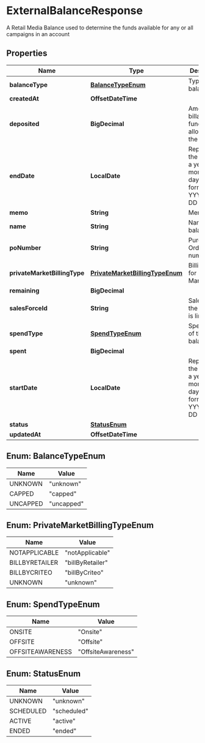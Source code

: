 

# ExternalBalanceResponse

A Retail Media Balance used to determine the funds available for any or all campaigns in an account

## Properties

| Name | Type | Description | Notes |
|------------ | ------------- | ------------- | -------------|
|**balanceType** | [**BalanceTypeEnum**](#BalanceTypeEnum) | Type of the balance |  |
|**createdAt** | **OffsetDateTime** |  |  |
|**deposited** | **BigDecimal** | Amount of billable funds allotted to the balance. |  |
|**endDate** | **LocalDate** | Represents the Date as a year, month, and day in the format YYYY-MM-DD |  |
|**memo** | **String** | Memo |  |
|**name** | **String** | Name of the balance. |  |
|**poNumber** | **String** | Purchase Order number. |  |
|**privateMarketBillingType** | [**PrivateMarketBillingTypeEnum**](#PrivateMarketBillingTypeEnum) | Billing type for Private Market. |  |
|**remaining** | **BigDecimal** |  |  |
|**salesForceId** | **String** | SalesForceId the balance is linked to. |  |
|**spendType** | [**SpendTypeEnum**](#SpendTypeEnum) | Spend Type of the balance. |  |
|**spent** | **BigDecimal** |  |  |
|**startDate** | **LocalDate** | Represents the Date as a year, month, and day in the format YYYY-MM-DD |  |
|**status** | [**StatusEnum**](#StatusEnum) |  |  |
|**updatedAt** | **OffsetDateTime** |  |  |



## Enum: BalanceTypeEnum

| Name | Value |
|---- | -----|
| UNKNOWN | &quot;unknown&quot; |
| CAPPED | &quot;capped&quot; |
| UNCAPPED | &quot;uncapped&quot; |



## Enum: PrivateMarketBillingTypeEnum

| Name | Value |
|---- | -----|
| NOTAPPLICABLE | &quot;notApplicable&quot; |
| BILLBYRETAILER | &quot;billByRetailer&quot; |
| BILLBYCRITEO | &quot;billByCriteo&quot; |
| UNKNOWN | &quot;unknown&quot; |



## Enum: SpendTypeEnum

| Name | Value |
|---- | -----|
| ONSITE | &quot;Onsite&quot; |
| OFFSITE | &quot;Offsite&quot; |
| OFFSITEAWARENESS | &quot;OffsiteAwareness&quot; |



## Enum: StatusEnum

| Name | Value |
|---- | -----|
| UNKNOWN | &quot;unknown&quot; |
| SCHEDULED | &quot;scheduled&quot; |
| ACTIVE | &quot;active&quot; |
| ENDED | &quot;ended&quot; |



